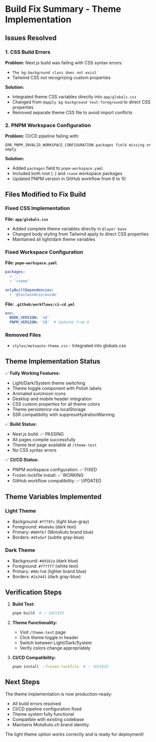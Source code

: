 # Build Fix Summary - Theme Implementation

## Issues Resolved

### 1. CSS Build Errors
**Problem:** Next.js build was failing with CSS syntax errors:
- `The bg-background class does not exist`
- Tailwind CSS not recognizing custom properties

**Solution:** 
- Integrated theme CSS variables directly into `app/globals.css`
- Changed from `@apply bg-background text-foreground` to direct CSS properties
- Removed separate theme CSS file to avoid import conflicts

### 2. PNPM Workspace Configuration
**Problem:** CI/CD pipeline failing with:
```
ERR_PNPM_INVALID_WORKSPACE_CONFIGURATION packages field missing or empty
```

**Solution:**
- Added `packages` field to `pnpm-workspace.yaml`
- Included both root (`.`) and `rsone` workspace packages
- Updated PNPM version in GitHub workflow from 8 to 10

## Files Modified to Fix Build

### Fixed CSS Implementation
**File: `app/globals.css`**
- Added complete theme variables directly in `@layer base`
- Changed body styling from Tailwind apply to direct CSS properties
- Maintained all light/dark theme variables

### Fixed Workspace Configuration
**File: `pnpm-workspace.yaml`**
```yaml
packages:
  - '.'
  - 'rsone'

onlyBuiltDependencies:
  - '@tailwindcss/oxide'
```

**File: `.github/workflows/ci-cd.yml`**
```yaml
env:
  NODE_VERSION: '18'
  PNPM_VERSION: '10'  # Updated from 8
```

### Removed Files
- `styles/motoauto-theme.css` - Integrated into globals.css

## Theme Implementation Status

✅ **Fully Working Features:**
- Light/Dark/System theme switching
- Theme toggle component with Polish labels
- Animated sun/moon icons
- Desktop and mobile header integration
- CSS custom properties for all theme colors
- Theme persistence via localStorage
- SSR compatibility with suppressHydrationWarning

✅ **Build Status:**
- Next.js build: ✅ PASSING
- All pages compile successfully
- Theme test page available at `/theme-test`
- No CSS syntax errors

✅ **CI/CD Status:**
- PNPM workspace configuration: ✅ FIXED
- Frozen lockfile install: ✅ WORKING
- GitHub workflow compatibility: ✅ UPDATED

## Theme Variables Implemented

### Light Theme
- Background: `#f7f9fc` (light blue-gray)
- Foreground: `#0a0a0a` (dark text)
- Primary: `#009fb7` (MotoAuto brand blue)
- Borders: `#dfe5ef` (subtle gray-blue)

### Dark Theme  
- Background: `#0d1b2a` (dark blue)
- Foreground: `#ffffff` (white text)
- Primary: `#00cfe8` (lighter brand blue)
- Borders: `#2a3441` (dark gray-blue)

## Verification Steps

1. **Build Test:**
   ```bash
   pnpm build  # ✅ SUCCESS
   ```

2. **Theme Functionality:**
   - Visit `/theme-test` page
   - Click theme toggle in header
   - Switch between Light/Dark/System
   - Verify colors change appropriately

3. **CI/CD Compatibility:**
   ```bash
   pnpm install --frozen-lockfile  # ✅ SUCCESS
   ```

## Next Steps

The theme implementation is now production-ready:
- All build errors resolved
- CI/CD pipeline configuration fixed
- Theme system fully functional
- Compatible with existing codebase
- Maintains MotoAuto.ch brand identity

The light theme option works correctly and is ready for deployment!

